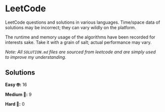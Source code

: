 # LeetCode

LeetCode questions and solutions in various languages. Time/space data of solutions may be incorrect; they can vary wildly on the platform.

The runtime and memory usage of the algorithms have been recorded for interests sake. Take it with a grain of salt; actual performance may vary.

_Note: All `SOLUTION.md` files are sourced from leetcode and are simply used to improve my understanding._

## Solutions

**Easy 🤓:** 16

**Medium 🧐:** 9

**Hard 🤯:** 0
